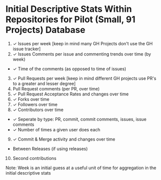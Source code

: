 # Initial Descriptive Stats Within Repositories for Pilot (Small, 91 Projects) Database

1. ✓  Issues per week [keep in mind many GH Projects don't use the GH issue tracker]
2. ✓ Issues Comments per issue and commenting trends over time (by week)
  - ✓ Time of the comments (as opposed to time of issues)
3. ✓ Pull Requests per week [keep in mind different GH projects use PR's to a greater and lesser degree]
4. Pull Request comments (per PR, over time) 
5. ✓ Pull Request Acceptance Rates and changes over time
6. ✓ Forks over time
7. ✓ Followers over time
8. ✓ Contributors over time
  - ✓ Seperate by type: PR, commit, commit comments, issues, issue comments
  - ✓ Number of times a given user does each
9. ✓ Commit & Merge activity and changes over time
  - Between Releases (if using releases)
10. Second contributions

Note: Week is an initial guess at a useful unit of time for aggregation in the initial descriptive stats
